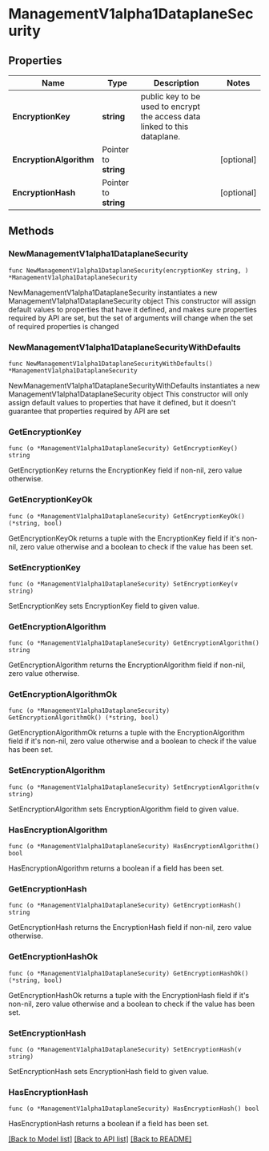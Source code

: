 # ManagementV1alpha1DataplaneSecurity

## Properties

Name | Type | Description | Notes
------------ | ------------- | ------------- | -------------
**EncryptionKey** | **string** | public key to be used to encrypt the access data linked to this dataplane. | 
**EncryptionAlgorithm** | Pointer to **string** |  | [optional] 
**EncryptionHash** | Pointer to **string** |  | [optional] 

## Methods

### NewManagementV1alpha1DataplaneSecurity

`func NewManagementV1alpha1DataplaneSecurity(encryptionKey string, ) *ManagementV1alpha1DataplaneSecurity`

NewManagementV1alpha1DataplaneSecurity instantiates a new ManagementV1alpha1DataplaneSecurity object
This constructor will assign default values to properties that have it defined,
and makes sure properties required by API are set, but the set of arguments
will change when the set of required properties is changed

### NewManagementV1alpha1DataplaneSecurityWithDefaults

`func NewManagementV1alpha1DataplaneSecurityWithDefaults() *ManagementV1alpha1DataplaneSecurity`

NewManagementV1alpha1DataplaneSecurityWithDefaults instantiates a new ManagementV1alpha1DataplaneSecurity object
This constructor will only assign default values to properties that have it defined,
but it doesn't guarantee that properties required by API are set

### GetEncryptionKey

`func (o *ManagementV1alpha1DataplaneSecurity) GetEncryptionKey() string`

GetEncryptionKey returns the EncryptionKey field if non-nil, zero value otherwise.

### GetEncryptionKeyOk

`func (o *ManagementV1alpha1DataplaneSecurity) GetEncryptionKeyOk() (*string, bool)`

GetEncryptionKeyOk returns a tuple with the EncryptionKey field if it's non-nil, zero value otherwise
and a boolean to check if the value has been set.

### SetEncryptionKey

`func (o *ManagementV1alpha1DataplaneSecurity) SetEncryptionKey(v string)`

SetEncryptionKey sets EncryptionKey field to given value.


### GetEncryptionAlgorithm

`func (o *ManagementV1alpha1DataplaneSecurity) GetEncryptionAlgorithm() string`

GetEncryptionAlgorithm returns the EncryptionAlgorithm field if non-nil, zero value otherwise.

### GetEncryptionAlgorithmOk

`func (o *ManagementV1alpha1DataplaneSecurity) GetEncryptionAlgorithmOk() (*string, bool)`

GetEncryptionAlgorithmOk returns a tuple with the EncryptionAlgorithm field if it's non-nil, zero value otherwise
and a boolean to check if the value has been set.

### SetEncryptionAlgorithm

`func (o *ManagementV1alpha1DataplaneSecurity) SetEncryptionAlgorithm(v string)`

SetEncryptionAlgorithm sets EncryptionAlgorithm field to given value.

### HasEncryptionAlgorithm

`func (o *ManagementV1alpha1DataplaneSecurity) HasEncryptionAlgorithm() bool`

HasEncryptionAlgorithm returns a boolean if a field has been set.

### GetEncryptionHash

`func (o *ManagementV1alpha1DataplaneSecurity) GetEncryptionHash() string`

GetEncryptionHash returns the EncryptionHash field if non-nil, zero value otherwise.

### GetEncryptionHashOk

`func (o *ManagementV1alpha1DataplaneSecurity) GetEncryptionHashOk() (*string, bool)`

GetEncryptionHashOk returns a tuple with the EncryptionHash field if it's non-nil, zero value otherwise
and a boolean to check if the value has been set.

### SetEncryptionHash

`func (o *ManagementV1alpha1DataplaneSecurity) SetEncryptionHash(v string)`

SetEncryptionHash sets EncryptionHash field to given value.

### HasEncryptionHash

`func (o *ManagementV1alpha1DataplaneSecurity) HasEncryptionHash() bool`

HasEncryptionHash returns a boolean if a field has been set.


[[Back to Model list]](../README.md#documentation-for-models) [[Back to API list]](../README.md#documentation-for-api-endpoints) [[Back to README]](../README.md)


